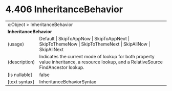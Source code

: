 <html dir="LTR" xmlns:mshelp="http://msdn.microsoft.com/mshelp" xmlns:ddue="http://ddue.schemas.microsoft.com/authoring/2003/5" xmlns:xlink="http://www.w3.org/1999/xlink" xmlns:tool="http://www.microsoft.com/tooltip">

<body>
 <input type="hidden" id="userDataCache" class="userDataStyle">
 <input type="hidden" id="hiddenScrollOffset">
 <img id="dropDownImage" style="display:none; height:0; width:0;" src="../local/drpdown.gif">
 <img id="dropDownHoverImage" style="display:none; height:0; width:0;" src="../local/drpdown_orange.gif">
 <img id="collapseImage" style="display:none; height:0; width:0;" src="../local/collapse.gif">
 <img id="expandImage" style="display:none; height:0; width:0;" src="../local/exp.gif">
 <img id="collapseAllImage" style="display:none; height:0; width:0;" src="../local/collall.gif">
 <img id="expandAllImage" style="display:none; height:0; width:0;" src="../local/expall.gif">
 <img id="copyImage" style="display:none; height:0; width:0;" src="../local/copycode.gif">
 <img id="copyHoverImage" style="display:none; height:0; width:0;" src="../local/copycodeHighlight.gif">
 <div id="header"><h1 class="heading">4.406 InheritanceBehavior</h1></div>

 <div id="mainSection">
 <div id="mainBody">
 <div id="allHistory" class="saveHistory" onsave="saveAll()" onload="loadAll()"></div>
 <p xmlns:wsd="http://wsdev.schemas.microsoft.com/authoring/2008/2" xmlns:msxsl="urn:schemas-microsoft-com:xslt" xmlns:script="urn:script" xmlns:build="urn:build">
 </p>
 <div id="sectionSection0" class="section" name="collapseableSection">
 <content xmlns="http://ddue.schemas.microsoft.com/authoring/2003/5" xmlns:wsd="http://wsdev.schemas.microsoft.com/authoring/2008/2" xmlns:msxsl="urn:schemas-microsoft-com:xslt" xmlns:script="urn:script" xmlns:build="urn:build">
 </content>
 </div>
 <div id="sectionSection1" class="section" name="collapseableSection">
 <content xmlns="http://ddue.schemas.microsoft.com/authoring/2003/5" xmlns:wsd="http://wsdev.schemas.microsoft.com/authoring/2008/2" xmlns:msxsl="urn:schemas-microsoft-com:xslt" xmlns:script="urn:script" xmlns:build="urn:build">
 <table class="ProtocolAuthoredTable" xmlns="">
 <tr><td colspan="2">
<mshelp:link keywords="86913f34-aa06-4c94-9f09-83936a822fd8" tabindex="0">x:Object</mshelp:link> &gt; <mshelp:link keywords="f06d9674-9a02-4b7e-a8d4-f51b54f463b8" tabindex="0">InheritanceBehavior</mshelp:link> </td>
 </tr>
 <tr><td colspan="2">
 <b>
InheritanceBehavior </b>
 </td>
 </tr>
 <tr><td><div class="indent0">(usage)</div></td>
 <td><mshelp:link keywords="0e614cd2-8ebf-4b5f-88f2-8069dc486b54" tabindex="0">Default</mshelp:link> | <mshelp:link keywords="0e614cd2-8ebf-4b5f-88f2-8069dc486b54" tabindex="0">SkipToAppNow</mshelp:link> | <mshelp:link keywords="0e614cd2-8ebf-4b5f-88f2-8069dc486b54" tabindex="0">SkipToAppNext</mshelp:link> | <mshelp:link keywords="0e614cd2-8ebf-4b5f-88f2-8069dc486b54" tabindex="0">SkipToThemeNow</mshelp:link> | <mshelp:link keywords="0e614cd2-8ebf-4b5f-88f2-8069dc486b54" tabindex="0">SkipToThemeNext</mshelp:link> | <mshelp:link keywords="0e614cd2-8ebf-4b5f-88f2-8069dc486b54" tabindex="0">SkipAllNow</mshelp:link> | <mshelp:link keywords="0e614cd2-8ebf-4b5f-88f2-8069dc486b54" tabindex="0">SkipAllNext</mshelp:link> </td>
 </tr>
 <tr><td><div class="indent0">(description)</div></td>
 <td>Indicates the current mode of lookup for both property value inheritance, a resource lookup, and a RelativeSource FindAncestor lookup. </td>
 </tr>
 <tr><td><div class="indent0">[is nullable]</div></td>
 <td>false </td>
 </tr>
 <tr><td><div class="indent0">[text syntax]</div></td>
 <td><mshelp:link keywords="0e614cd2-8ebf-4b5f-88f2-8069dc486b54" tabindex="0">InheritanceBehaviorSyntax</mshelp:link> </td>
 </tr>
</table>
 </content>
 </div>
 <!--[if gte IE 5]>
 <tool:tip element="languageFilterToolTip" avoidmouse="false"/>
 <![endif]-->
 </div>
 <a name="feedback"></a><span></span>
 </div>
</body></html>

